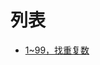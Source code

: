 # 列表
  - [1~99，找重复数](https://github.com/liaojiacan/code-snippets/blob/master/data-structure-and-algorithms/src/main/java/com/github/liaojiacan/search/FindDuplicateNum.java)
